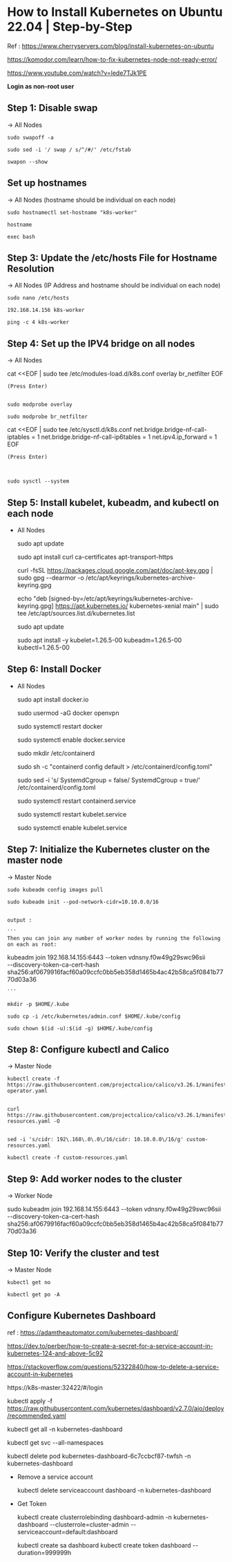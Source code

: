 # How to Install Kubernetes on Ubuntu 22.04 | Step-by-Step


Ref : https://www.cherryservers.com/blog/install-kubernetes-on-ubuntu

https://komodor.com/learn/how-to-fix-kubernetes-node-not-ready-error/

https://www.youtube.com/watch?v=lede7TJk1PE

**Login as non-root user**



## Step 1: Disable swap


-> All Nodes


    sudo swapoff -a

    sudo sed -i '/ swap / s/^/#/' /etc/fstab

    swapon --show

## Set up hostnames

-> All Nodes (hostname should be individual on each node)

    sudo hostnamectl set-hostname "k8s-worker"

    hostname

    exec bash

## Step 3: Update the /etc/hosts File for Hostname Resolution


-> All Nodes (IP Address and hostname should be individual on each node)

    sudo nano /etc/hosts

    192.168.14.156 k8s-worker

    ping -c 4 k8s-worker


## Step 4: Set up the IPV4 bridge on all nodes


-> All Nodes

cat <<EOF | sudo tee /etc/modules-load.d/k8s.conf
overlay
br_netfilter
EOF


    (Press Enter)


    sudo modprobe overlay

    sudo modprobe br_netfilter


cat <<EOF | sudo tee /etc/sysctl.d/k8s.conf
net.bridge.bridge-nf-call-iptables  = 1
net.bridge.bridge-nf-call-ip6tables = 1
net.ipv4.ip_forward                 = 1
EOF



    (Press Enter)



    sudo sysctl --system


##  Step 5: Install kubelet, kubeadm, and kubectl on each node

- All Nodes
    
    sudo apt update 
    
    sudo apt install curl ca-certificates apt-transport-https

    curl -fsSL https://packages.cloud.google.com/apt/doc/apt-key.gpg | sudo gpg --dearmor -o /etc/apt/keyrings/kubernetes-archive-keyring.gpg

    echo "deb [signed-by=/etc/apt/keyrings/kubernetes-archive-keyring.gpg] https://apt.kubernetes.io/ kubernetes-xenial main" | sudo tee /etc/apt/sources.list.d/kubernetes.list

    sudo apt update

    sudo apt install -y kubelet=1.26.5-00 kubeadm=1.26.5-00 kubectl=1.26.5-00


##  Step 6: Install Docker

- All Nodes

    sudo apt install docker.io

    sudo usermod -aG docker openvpn
    
    sudo systemctl restart docker
    
    sudo systemctl enable docker.service

    sudo mkdir /etc/containerd

    sudo sh -c "containerd config default > /etc/containerd/config.toml"

    sudo sed -i 's/ SystemdCgroup = false/ SystemdCgroup = true/' /etc/containerd/config.toml


    sudo systemctl restart containerd.service

    sudo systemctl restart kubelet.service

    sudo systemctl enable kubelet.service


##  Step 7: Initialize the Kubernetes cluster on the master node


-> Master Node

    sudo kubeadm config images pull

    sudo kubeadm init --pod-network-cidr=10.10.0.0/16


    output : 

    ```
    Then you can join any number of worker nodes by running the following on each as root:

kubeadm join 192.168.14.155:6443 --token vdnsny.f0w49g29swc96sii \
        --discovery-token-ca-cert-hash sha256:af0679916facf60a09ccfc0bb5eb358d1465b4ac42b58ca5f0841b7770d03a36
    
    ```

    mkdir -p $HOME/.kube

    sudo cp -i /etc/kubernetes/admin.conf $HOME/.kube/config

    sudo chown $(id -u):$(id -g) $HOME/.kube/config


## Step 8: Configure kubectl and Calico

-> Master Node


    kubectl create -f https://raw.githubusercontent.com/projectcalico/calico/v3.26.1/manifests/tigera-operator.yaml


    curl https://raw.githubusercontent.com/projectcalico/calico/v3.26.1/manifests/custom-resources.yaml -O


    sed -i 's/cidr: 192\.168\.0\.0\/16/cidr: 10.10.0.0\/16/g' custom-resources.yaml

    kubectl create -f custom-resources.yaml

##  Step 9: Add worker nodes to the cluster

-> Worker Node



sudo kubeadm join 192.168.14.155:6443 --token vdnsny.f0w49g29swc96sii \
--discovery-token-ca-cert-hash sha256:af0679916facf60a09ccfc0bb5eb358d1465b4ac42b58ca5f0841b7770d03a36


##  Step 10: Verify the cluster and test


-> Master Node

    kubectl get no

    kubectl get po -A



## Configure Kubernetes Dashboard

ref : https://adamtheautomator.com/kubernetes-dashboard/

https://dev.to/perber/how-to-create-a-secret-for-a-service-account-in-kubernetes-124-and-above-5c92

https://stackoverflow.com/questions/52322840/how-to-delete-a-service-account-in-kubernetes

https://k8s-master:32422/#/login

kubectl apply -f https://raw.githubusercontent.com/kubernetes/dashboard/v2.7.0/aio/deploy/recommended.yaml

kubectl get all -n kubernetes-dashboard


kubectl get svc --all-namespaces


kubectl delete pod kubernetes-dashboard-6c7ccbcf87-twfsh -n kubernetes-dashboard

-   Remove a service account


    kubectl delete serviceaccount dashboard -n kubernetes-dashboard



-   Get Token

    


    kubectl create clusterrolebinding dashboard-admin -n kubernetes-dashboard  --clusterrole=cluster-admin  --serviceaccount=default:dashboard

    kubectl create sa dashboard
    kubectl create token dashboard --duration=999999h
